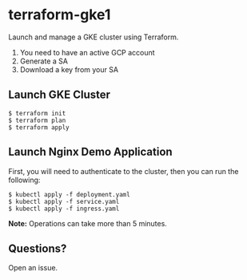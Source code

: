 # terraform-gke1

Launch and manage a GKE cluster using Terraform.

1. You need to have an active GCP account
2. Generate a SA
3. Download a key from your SA 

## Launch GKE Cluster

```
$ terraform init
$ terraform plan
$ terraform apply
```

## Launch Nginx Demo Application

First, you will need to authenticate to the cluster, then you can run the following:

```
$ kubectl apply -f deployment.yaml
$ kubectl apply -f service.yaml
$ kubectl apply -f ingress.yaml
```

**Note:** Operations can take more than 5 minutes. 

## Questions?

Open an issue.
